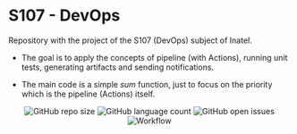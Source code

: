 # S107 - DevOps
Repository with the project of the S107 (DevOps) subject of Inatel.

- The goal is to apply the concepts of pipeline (with Actions), running unit tests, generating artifacts and sending notifications.

- The main code is a simple *sum* function, just to focus on the priority which is the pipeline (Actions) itself.

<div align="center">

![GitHub repo size](https://img.shields.io/github/repo-size/jvoliveirag/S107)
![GitHub language count](https://img.shields.io/github/languages/count/jvoliveirag/S107)
![GitHub open issues](https://img.shields.io/github/issues/jvoliveirag/S107)
![Workflow](https://github.com/jvoliveirag/S107/actions/workflows/basic.yml/badge.svg)

</div>